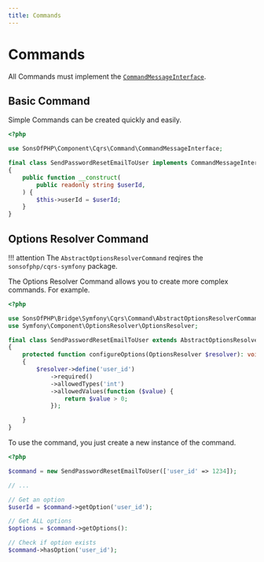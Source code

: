 ```yaml
---
title: Commands
---
```


# Commands

All Commands must implement the [`CommandMessageInterface`][CommandMessageInterface].

## Basic Command

Simple Commands can be created quickly and easily.

```php
<?php

use SonsOfPHP\Component\Cqrs\Command\CommandMessageInterface;

final class SendPasswordResetEmailToUser implements CommandMessageInterface
{
    public function __construct(
        public readonly string $userId,
    ) {
        $this->userId = $userId;
    }
}
```

## Options Resolver Command

!!! attention
    The `AbstractOptionsResolverCommand` reqires the `sonsofphp/cqrs-symfony`
    package.

The Options Resolver Command allows you to create more complex commands. For
example.

```php
<?php

use SonsOfPHP\Bridge\Symfony\Cqrs\Command\AbstractOptionsResolverCommandMessage;
use Symfony\Component\OptionsResolver\OptionsResolver;

final class SendPasswordResetEmailToUser extends AbstractOptionsResolverCommandMessage
{
    protected function configureOptions(OptionsResolver $resolver): void
    {
        $resolver->define('user_id')
            ->required()
            ->allowedTypes('int')
            ->allowedValues(function ($value) {
                return $value > 0;
            });

    }
}
```

To use the command, you just create a new instance of the command.

```php
<?php

$command = new SendPasswordResetEmailToUser(['user_id' => 1234]);

// ...

// Get an option
$userId = $command->getOption('user_id');

// Get ALL options
$options = $command->getOptions():

// Check if option exists
$command->hasOption('user_id');
```

[CommandMessageInterface]: https://github.com/SonsOfPHP/sonsofphp/blob/main/packages/cqrs/Command/CommandMessageInterface.php
